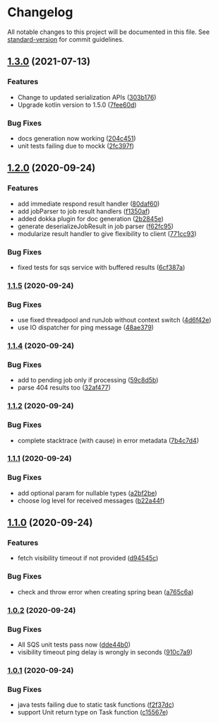 # Changelog

All notable changes to this project will be documented in this file. See [standard-version](https://github.com/conventional-changelog/standard-version) for commit guidelines.

## [1.3.0](https://github.com/headout/ergo-kotlin/compare/v1.2.0...v1.3.0) (2021-07-13)


### Features

* Change to updated serialization APIs ([303b176](https://github.com/headout/ergo-kotlin/commit/303b1768e86930b97381a76eaed5a32521944351))
* Upgrade kotlin version to 1.5.0 ([7fee60d](https://github.com/headout/ergo-kotlin/commit/7fee60d3774b6d2b1a3fb268740ccdef1f06669b))


### Bug Fixes

* docs generation now working ([204c451](https://github.com/headout/ergo-kotlin/commit/204c4512aebd21a1220a5b77e83fe6557416c3b3))
* unit tests failing due to mockk ([2fc397f](https://github.com/headout/ergo-kotlin/commit/2fc397fcbc91cbaaf845e6fa11cb02e2fd6b6530))

## [1.2.0](https://github.com/headout/ergo-kotlin/compare/v1.1.5...v1.2.0) (2020-09-24)


### Features

* add immediate respond result handler ([80daf60](https://github.com/headout/ergo-kotlin/commit/80daf60362b735d4a632b9d53114eed17854eda3))
* add jobParser to job result handlers ([f1350af](https://github.com/headout/ergo-kotlin/commit/f1350af06f2a70bb87d7706f09b58d7485a81370))
* added dokka plugin for doc generation ([2b2845e](https://github.com/headout/ergo-kotlin/commit/2b2845e44ed40dce409048024b3e98bc096f3557))
* generate deserializeJobResult in job parser ([f62fc95](https://github.com/headout/ergo-kotlin/commit/f62fc9546f68724e5daf415e3aab7e2c91909429))
* modularize result handler to give flexibility to client ([771cc93](https://github.com/headout/ergo-kotlin/commit/771cc934efe666fe7f8479cd6a8aff3732559bae))


### Bug Fixes

* fixed tests for sqs service with buffered results ([6cf387a](https://github.com/headout/ergo-kotlin/commit/6cf387ac5905744fc4b757e9b983a30c845ab820))

### [1.1.5](https://github.com/headout/ergo-kotlin/compare/v1.1.4...v1.1.5) (2020-09-24)


### Bug Fixes

* use fixed threadpool and runJob without context switch ([4d6f42e](https://github.com/headout/ergo-kotlin/commit/4d6f42e9f7e9e38e16358ccfa651bf83c334235d))
* use IO dispatcher for ping message ([48ae379](https://github.com/headout/ergo-kotlin/commit/48ae37981dc1e54221cb76113b76c9cd748373d8))

### [1.1.4](https://github.com/headout/ergo-kotlin/compare/v1.1.3...v1.1.4) (2020-09-24)


### Bug Fixes

* add to pending job only if processing ([59c8d5b](https://github.com/headout/ergo-kotlin/commit/59c8d5bc92f73e599b32970bfc37777caf98c60f))
* parse 404 results too ([32af477](https://github.com/headout/ergo-kotlin/commit/32af477b75cacb98400c8a10639e1f7c9d848da9))

### [1.1.2](https://github.com/headout/ergo-kotlin/compare/v1.1.1...v1.1.2) (2020-09-24)


### Bug Fixes

* complete stacktrace (with cause) in error metadata ([7b4c7d4](https://github.com/headout/ergo-kotlin/commit/7b4c7d48d15d7dea1ddef9b10cf90aa1e886b484))

### [1.1.1](https://github.com/headout/ergo-kotlin/compare/v1.1.0...v1.1.1) (2020-09-24)


### Bug Fixes

* add optional param for nullable types ([a2bf2be](https://github.com/headout/ergo-kotlin/commit/a2bf2be083cafaab24e8b0e30e5cce3f3ead691e))
* choose log level for received messages ([b22a44f](https://github.com/headout/ergo-kotlin/commit/b22a44f60e30e6e9fbc1bcecd5891357ea0fdd00))

## [1.1.0](https://github.com/headout/ergo-kotlin/compare/v1.0.2...v1.1.0) (2020-09-24)


### Features

* fetch visibility timeout if not provided ([d94545c](https://github.com/headout/ergo-kotlin/commit/d94545c6047a5dbffe6ea06864911e03e094c475))


### Bug Fixes

* check and throw error when creating spring bean ([a765c6a](https://github.com/headout/ergo-kotlin/commit/a765c6a557f0a95a0e437c2ee776d580c17537a2))

### [1.0.2](https://github.com/headout/ergo-kotlin/compare/v1.0.1...v1.0.2) (2020-09-24)


### Bug Fixes

* All SQS unit tests pass now ([dde44b0](https://github.com/headout/ergo-kotlin/commit/dde44b0aab747f8cb925516b4cfceb4c3c1ddd03))
* visibility timeout ping delay is wrongly in seconds ([910c7a9](https://github.com/headout/ergo-kotlin/commit/910c7a9eca68350b89590a44e9e9a043db51d3c3))

### [1.0.1](https://github.com/headout/ergo-kotlin/compare/v1.0.0...v1.0.1) (2020-09-24)


### Bug Fixes

* java tests failing due to static task functions ([f2f37dc](https://github.com/headout/ergo-kotlin/commit/f2f37dc6588abe9ac1faa6f1a54de963ee19918a))
* support Unit return type on Task function ([c15567e](https://github.com/headout/ergo-kotlin/commit/c15567ea58540ce545a5c60002f35917b75fb2e5))
